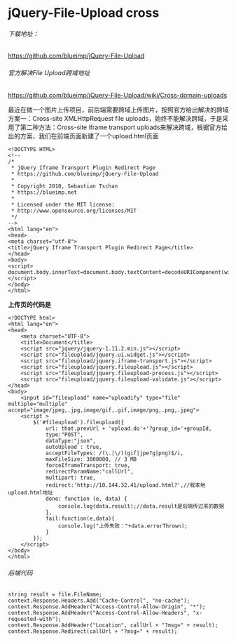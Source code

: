 # jQuery-File-Upload cross

###### 下载地址：
https://github.com/blueimp/jQuery-File-Upload
###### 官方解决File Upload跨域地址
https://github.com/blueimp/jQuery-File-Upload/wiki/Cross-domain-uploads

   最近在做一个图片上传项目，前后端需要跨域上传图片，按照官方给出解决的跨域方案一：Cross-site XMLHttpRequest file uploads，始终不能解决跨域，于是采用了第二种方法：Cross-site iframe transport uploads来解决跨域，根据官方给出的方案，我们在前端页面新建了一个upload.html页面
   
```
<!DOCTYPE HTML>
<!--
/*
 * jQuery Iframe Transport Plugin Redirect Page
 * https://github.com/blueimp/jQuery-File-Upload
 *
 * Copyright 2010, Sebastian Tschan
 * https://blueimp.net
 *
 * Licensed under the MIT license:
 * http://www.opensource.org/licenses/MIT
 */
-->
<html lang="en">
<head>
<meta charset="utf-8">
<title>jQuery Iframe Transport Plugin Redirect Page</title>
</head>
<body>
<script>
document.body.innerText=document.body.textContent=decodeURIComponent(window.location.search.slice(1));
</script>
</body>
</html>
```

**上传页的代码是**

```
<!DOCTYPE html>
<html lang="en">
<head>
	<meta charset="UTF-8">
	<title>Document</title>
	<script src="jquery/jquery-1.11.2.min.js"></script>
    <script src="fileupload/jquery.ui.widget.js"></script>
    <script src="fileupload/jquery.iframe-transport.js"></script>
    <script src="fileupload/jquery.fileupload.js"></script>
    <script src="fileupload/jquery.fileupload-process.js"></script>
    <script src="fileupload/jquery.fileupload-validate.js"></script>
</head>
<body>
	<input id="fileupload" name="uploadify" type="file"  multiple="multiple" accept="image/jpeg,.jpg,image/gif,.gif,image/png,.png,.jpeg">
	<script >
		$('#fileupload').fileupload({
			url: that.prevUrl + 'upload.do'+'?group_id='+groupId,
			type:"POST",
			dataType:"json",
			autoUpload : true,
			acceptFileTypes: /(\.|\/)(gif|jpe?g|png)$/i,
			maxFileSize: 3000000, // 3 MB
			forceIframeTransport: true,
			redirectParamName:"callUrl",
			multipart: true,
			redirect:'http://10.144.32.41/upload.html?',//我本地upload.html地址
			done: function (e, data) {
				console.log(data.result);//data.result是后端传过来的数据
			},
			fail:function(e,data){
				console.log("上传失败："+data.errorThrown);
			}
        });
	</script>
</body>
</html>
```

###### 后端代码


```
string result = file.FileName;
context.Response.Headers.Add("Cache-Control", "no-cache");
context.Response.AddHeader("Access-Control-Allow-Origin", "*");
context.Response.AddHeader("Access-Control-Allow-Headers", "x-requested-with");
context.Response.AddHeader("Location", callUrl + "?msg=" + result);
context.Response.Redirect(callUrl + "?msg=" + result);
```
